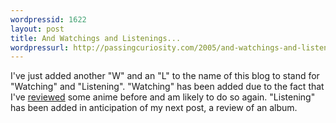 ```yaml
--- 
wordpressid: 1622
layout: post
title: And Watchings and Listenings...
wordpressurl: http://passingcuriosity.com/2005/and-watchings-and-listenings/
---
```

I've just added another "W" and an "L" to the name of this blog to stand for "Watching" and "Listening". "Watching" has been added due to the fact that I've <a href="http://troacss.blogspot.com/2005/07/that-w-is-now-for-watching-too.html">reviewed</a> some anime before and am likely to do so again. "Listening" has been added in anticipation of my next post, a review of an album.
